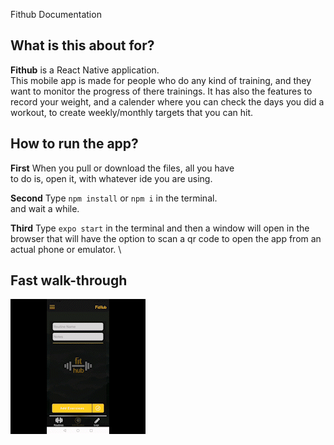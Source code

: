  Fithub Documentation
<br />


## What is this about for?

**Fithub** is a React Native application. \
This mobile app is made for people who do any kind of training,
and they want to monitor the progress of there trainings.
It has also the features to record your weight, and a calender where you
can check the days you did a workout, to create weekly/monthly targets that you can hit.


## How to run the app?

**First** When you pull or download the files, all you have \
to do is, open it, with whatever ide you are using.

**Second** Type `npm install` or `npm i` in the terminal. \
and wait a while.

**Third** Type `expo start` in the terminal and then a window will open in the browser that will have the option to scan a qr
code to open the app from an actual phone or emulator. \


## Fast walk-through

![](https://github.com/Lubomir-Stavrev/Fithub/blob/main/fithub_gif.gif)




